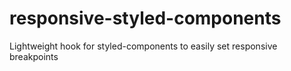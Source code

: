 # responsive-styled-components
Lightweight hook for styled-components to easily set responsive breakpoints
